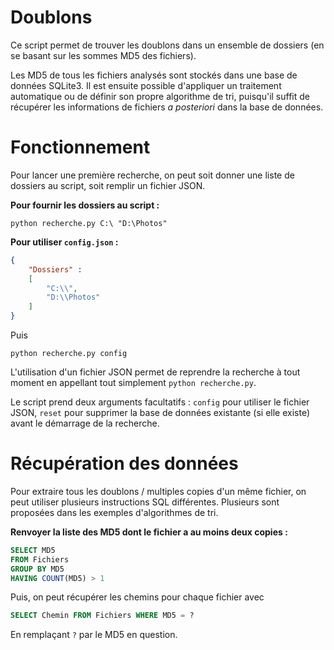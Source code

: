 # Doublons

Ce script permet de trouver les doublons dans un ensemble de dossiers (en se basant sur les sommes MD5 des fichiers). 

Les MD5 de tous les fichiers analysés sont stockés dans une base de données SQLite3. Il est ensuite possible d'appliquer un traitement automatique ou de définir son propre algorithme de tri, puisqu'il suffit de récupérer les informations de fichiers *a posteriori* dans la base de données.

# Fonctionnement

Pour lancer une première recherche, on peut soit donner une liste de dossiers au script, soit remplir un fichier JSON.

**Pour fournir les dossiers au script :**

    python recherche.py C:\ "D:\Photos"

**Pour utiliser `config.json` :**

```json
{
    "Dossiers" : 
    [
        "C:\\",
        "D:\\Photos"
    ]
}
```

Puis

    python recherche.py config

L'utilisation d'un fichier JSON permet de reprendre la recherche à tout moment en appellant tout simplement `python recherche.py`.

Le script prend deux arguments facultatifs : `config` pour utiliser le fichier JSON, `reset` pour supprimer la base de données existante (si elle existe) avant le démarrage de la recherche.

# Récupération des données 

Pour extraire tous les doublons / multiples copies d'un même fichier, on peut utiliser plusieurs instructions SQL différentes. 
Plusieurs sont proposées dans les exemples d'algorithmes de tri. 

**Renvoyer la liste des MD5 dont le fichier a au moins deux copies :**

```sql
SELECT MD5 
FROM Fichiers
GROUP BY MD5
HAVING COUNT(MD5) > 1
```

Puis, on peut récupérer les chemins pour chaque fichier avec 

```sql
SELECT Chemin FROM Fichiers WHERE MD5 = ?
```

En remplaçant `?` par le MD5 en question.